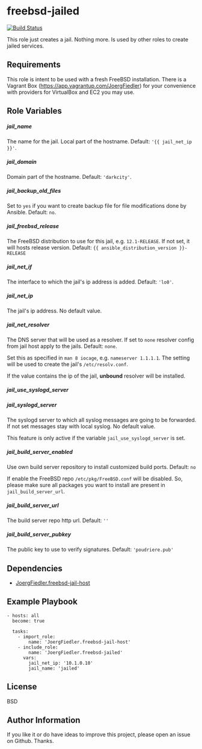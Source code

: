 freebsd-jailed
=========

[![Build Status](https://travis-ci.org/JoergFiedler/freebsd-jailed.svg?branch=master)](https://travis-ci.org/JoergFiedler/freebsd-jailed)

This role just creates a jail. Nothing more. Is used by other roles to create
jailed services. 

Requirements
------------

This role is intent to be used with a fresh FreeBSD installation. There is a
Vagrant Box (https://app.vagrantup.com/JoergFiedler) for your convenience with
providers for VirtualBox and EC2 you may use.

Role Variables
--------------

##### jail_name

The name for the jail. Local part of the hostname. Default: `'{{ jail_net_ip }}'`.

##### jail_domain

Domain part of the hostname. Default: `'darkcity'`.

##### jail_backup_old_files

Set to `yes` if you want to create backup file for file modifications done by Ansible. Default: `no`.

##### jail_freebsd_release

The FreeBSD distribution to use for this jail, e.g. `12.1-RELEASE`. If not set, it will hosts release version. Default: `{{ ansible_distribution_version }}-RELEASE` 

##### jail_net_if

The interface to which the jail's ip address is added. Default: `'lo0'`.

##### jail_net_ip

The jail's ip address. No default value.

##### jail_net_resolver

The DNS server that will be used as a resolver. If set to `none` resolver 
config from jail host apply to the jails. Default: `none`.

Set this as specified in `man 8 iocage`, e.g. `nameserver 1.1.1.1`. The setting
will be used to create the jail's `/etc/resolv.conf`.

If the value contains the ip of the jail, **unbound** resolver will be installed.

##### jail_use_syslogd_server
##### jail_syslogd_server

The syslogd server to which all syslog messages are going to be forwarded. If
not set messages stay with local syslog. No default value.

This feature is only active if the variable `jail_use_syslogd_server` is set.

##### jail_build_server_enabled

Use own build server repository to install customized build ports. Default: `no`

If enable the FreeBSD repo `/etc/pkg/FreeBSD.conf` will be disabled. So, please
make sure all packages you want to install are present in `jail_build_server_url`.

##### jail_build_server_url

The build server repo http url. Default: `''`

##### jail_build_server_pubkey

The public key to use to verify signatures. Default: `'poudriere.pub'`

Dependencies
------------

- [JoergFiedler.freebsd-jail-host](https://galaxy.ansible.com/JoergFiedler/freebsd-jail-host)

Example Playbook
----------------

    - hosts: all
      become: true
    
      tasks:
        - import_role:
            name: 'JoergFiedler.freebsd-jail-host'
        - include_role:
            name: 'JoergFiedler.freebsd-jailed'
          vars:
            jail_net_ip: '10.1.0.10'
            jail_name: 'jailed'

License
-------

BSD

Author Information
------------------

If you like it or do have ideas to improve this project, please open an issue on Github. Thanks.

